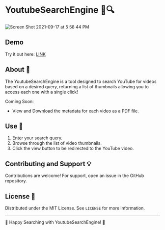 # YoutubeSearchEngine 🎥🔍

![Screen Shot 2021-09-17 at 5 58 44 PM](https://user-images.githubusercontent.com/35624908/133866855-be65523a-e789-4f75-8d74-ec9e6e17c58f.png)

## Demo

Try it out here: [LINK](https://youtube-search-engine.vercel.app/)

## About 📖
The YoutubeSearchEngine is a tool designed to search YouTube for videos based on a desired query, returning a list of thumbnails allowing you to access each one with a single click! 


Coming Soon:

- View and Download the metadata for each video as a PDF file.

## Use 🚀
1. Enter your search query.
2. Browse through the list of video thumbnails.
3. Click the view button to be redirected to the YouTube video.


## Contributing and Support 💡
Contributions are welcome! For support, open an issue in the GitHub repository.

## License 📜
Distributed under the MIT License. See `LICENSE` for more information.

---

🔎 Happy Searching with YoutubeSearchEngine! 🚀





